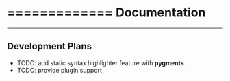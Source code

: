 =============
Documentation
=============

-----------------
Development Plans
-----------------
* TODO: add static syntax highlighter feature with **pygments**
* TODO: provide plugin support
